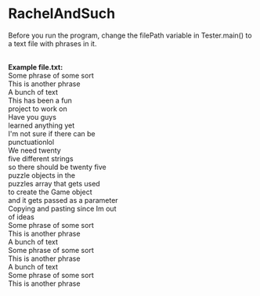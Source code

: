 # RachelAndSuch

Before you run the program, change the filePath variable in Tester.main() to a text file with phrases in it. <br/> <br/>

<b>Example file.txt:</b> <br/>
Some phrase of some sort <br/>
This is another phrase <br/>
A bunch of text <br/>
This has been a fun <br/>
project to work on <br/>
Have you guys <br/>
learned anything yet <br/>
I'm not sure if there can be <br/>
punctuationlol <br/>
We need twenty <br/>
five different strings <br/>
so there should be twenty five <br/>
puzzle objects in the  <br/>
puzzles array that gets used <br/>
to create the Game object <br/>
and it gets passed as a parameter <br/>
Copying and pasting since Im out <br/>
of ideas <br/>
Some phrase of some sort <br/>
This is another phrase <br/>
A bunch of text <br/>
Some phrase of some sort <br/>
This is another phrase <br/>
A bunch of text <br/>
Some phrase of some sort <br/>
This is another phrase <br/>
